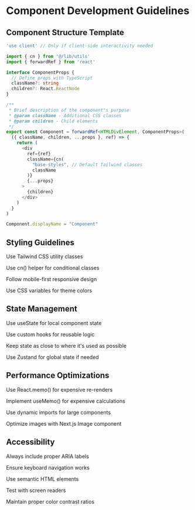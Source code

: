 # Component Development Guidelines

## Component Structure Template

```typescript
'use client' // Only if client-side interactivity needed

import { cn } from '@/lib/utils'
import { forwardRef } from 'react'

interface ComponentProps {
  // Define props with TypeScript
  className?: string
  children?: React.ReactNode
}

/**
 * Brief description of the component's purpose
 * @param className - Additional CSS classes
 * @param children - Child elements
 */
export const Component = forwardRef<HTMLDivElement, ComponentProps>(
  ({ className, children, ...props }, ref) => {
    return (
      <div
        ref={ref}
        className={cn(
          "base-styles", // Default Tailwind classes
          className
        )}
        {...props}
      >
        {children}
      </div>
    )
  }
)

Component.displayName = "Component"
```

## Styling Guidelines
Use Tailwind CSS utility classes

Use cn() helper for conditional classes

Follow mobile-first responsive design

Use CSS variables for theme colors

## State Management
Use useState for local component state

Use custom hooks for reusable logic

Keep state as close to where it's used as possible

Use Zustand for global state if needed

## Performance Optimizations
Use React.memo() for expensive re-renders

Implement useMemo() for expensive calculations

Use dynamic imports for large components

Optimize images with Next.js Image component

## Accessibility
Always include proper ARIA labels

Ensure keyboard navigation works

Use semantic HTML elements

Test with screen readers

Maintain proper color contrast ratios